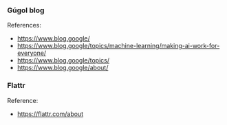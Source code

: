 ### Gúgol blog
References:
* https://www.blog.google/
* https://www.blog.google/topics/machine-learning/making-ai-work-for-everyone/
* https://www.blog.google/topics/
* https://www.blog.google/about/

### Flattr
Reference:
* https://flattr.com/about
